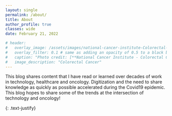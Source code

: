 ```yaml
---
layout: single
permalink: /about/
title: About
author_profile: true
classes: wide
date: February 21, 2022

# header:
#   overlay_image: /assets/images/national-cancer-institute-Colorectal-Inhibitors.jpg
#   overlay_filter: 0.1 # same as adding an opacity of 0.5 to a black background
#   caption: "Photo credit: [**National Cancer Institute - Colorectal Cancer**](https://visualsonline.cancer.gov)"
#   image_description: "Colorectal Cancer"
---
```


This blog shares content that I have read or learned over decades of work in technology, healthcare and oncology. Digitization and the need to share knowledge as quickly as possible accelerated during the Covid19 epidemic. This blog hopes to share some of the trends at the intersection of technology and oncology! 



{: .text-justify}

<!-- ---
permalink: /about/
title: "About"
excerpt: "This blog focus on the confluence of technology and oncology. The imapact of digitation and software tools, processes and systems that make it possible to accelerate cancer research and diagnosis."
# layouts_gallery:
#   - url: /assets/images/mm-layout-splash.png
#     image_path: /assets/images/mm-layout-splash.png
#     alt: "splash layout example"
#   - url: /assets/images/mm-layout-single-meta.png
#     image_path: /assets/images/mm-layout-single-meta.png
#     alt: "single layout with comments and related posts"
#   - url: /assets/images/mm-layout-archive.png
#     image_path: /assets/images/mm-layout-archive.png
#     alt: "archive layout example"
last_modified_at: 2022-05-27T11:59:26-04:00
toc: true
--- -->